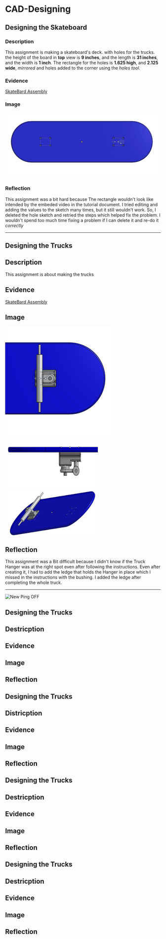# CAD-Designing



## Designing the Skateboard

### Description

This assignment is making a skateboard's deck. with holes for the trucks. the height of the board in **top** view is **9 inches**, and the length is **31 inches**, and the width is **1 inch**. The rectangle for the holes is **1.625 high**, and **2.125 wide**, *mirrored* and holes added to the corner using the *holes tool*.

### Evidence

[SkateBard Assembly](https://cvilleschools.onshape.com/documents/1f59b8da98c9e6cf04f4f3df/w/f19d7c0228838a16a5d3accf/e/a78429891a6bb9a07634fb47)

### Image

![Deck](Images/Skateboard-Deck%20Image.PNG)

### Reflection

This assignment was a bit hard because The rectangle wouldn't look like intended by the embeded video in the tutorial document. I tried editing and adding the values to the sketch many times, but it still wouldn't work. So, I deleted the hole sketch and retried the steps which helped fix the problem. I wouldn't spend too much time fixing a problem if I can delete it and re-do it *correctly*



---


## Designing the Trucks

## Description

This assignment is about making the trucks 

## Evidence

[SkateBard Assembly](https://cvilleschools.onshape.com/documents/1f59b8da98c9e6cf04f4f3df/w/f19d7c0228838a16a5d3accf/e/a78429891a6bb9a07634fb47)

## Image

![Trucks](Images/Skateboard-Truck%20Image.PNG)

<img src="Images/Skateboard-Truck Image (Side).PNG" alt="Skate board truck side view" width="300" height="150">
<img src="Images/Skateboard-Truck Image (Orthographic).PNG" alt="Skate board truck Orthographic view" width="300" height="150">

## Reflection

This assignment was a Bit difficult because I didn't know if the Truck Hanger was at the right spot even after following the instructions. Even after creating it, I had to add the ledge that holds the Hanger in place which I missed in the instructions with the bushing. I added the ledge after completing the whole truck.


---

<img src="Images/New Ping OFF.jpg" alt="New Ping OFF" width="400" height="400">




## Designing the Trucks

## Destricption

## Evidence

## Image

## Reflection




## Designing the Trucks

## Districption

## Evidence

## Image

## Reflection





## Designing the Trucks

## Destricption

## Evidence

## Image

## Reflection




## Designing the Trucks

## Destricption

## Evidence

## Image

## Reflection
